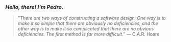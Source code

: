 ### *Hello, there! I'm Pedro.*
> ″*There are two ways of constructing a software design: One way is to make it so simple that there are obviously no deficiencies, and the other way is to make it so complicated that there are no obvious deficiencies. The first method is far more difficult.*″
 — C.A.R. Hoare
